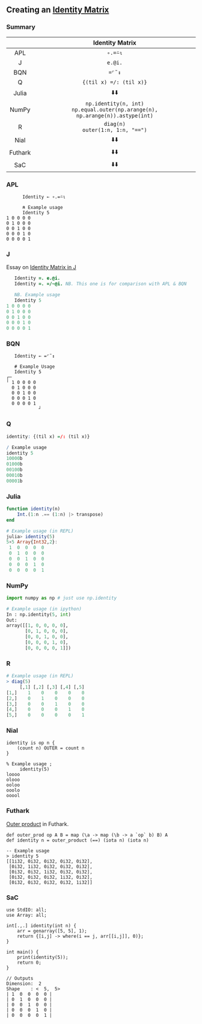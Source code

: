 ## Creating an [Identity Matrix](https://en.wikipedia.org/wiki/Identity_matrix)

### Summary

||Identity Matrix|
|:-:|:-:|
|APL|`∘.=⍨⍳`|
|J|`e.@i.`|
|BQN|`=⌜˜↕`|
|Q|`{(til x) =/: (til x)}`|
|Julia|:arrow_down::arrow_down:|
|NumPy|`np.identity(n, int)`<br> `np.equal.outer(np.arange(n), np.arange(n)).astype(int)`|
|R|`diag(n)` <br> `outer(1:n, 1:n, "==")`|
|Nial|:arrow_down::arrow_down:|
|Futhark|:arrow_down::arrow_down:|
|SaC|:arrow_down::arrow_down:|

### APL
```apl
      Identity ← ∘.=⍨⍳

      ⍝ Example usage
      Identity 5
1 0 0 0 0
0 1 0 0 0
0 0 1 0 0
0 0 0 1 0
0 0 0 0 1
```

### J
Essay on [Identity Matrix in J](https://code.jsoftware.com/wiki/Essays/Identity_Matrix)
```j
   Identity =. e.@i. 
   Identity =. =/~@i. NB. This one is for comparison with APL & BQN

   NB. Example usage
   Identity 5
1 0 0 0 0
0 1 0 0 0
0 0 1 0 0
0 0 0 1 0
0 0 0 0 1
```

### BQN
```bqn
   Identity ← =⌜˜↕

   # Example Usage
   Identity 5
┌─           
╵ 1 0 0 0 0  
  0 1 0 0 0  
  0 0 1 0 0  
  0 0 0 1 0  
  0 0 0 0 1  
            ┘
```

### Q
```q
identity: {(til x) =/: (til x)}

/ Example usage
identity 5
10000b
01000b
00100b
00010b
00001b
```

### Julia
```julia
function identity(n)
    Int.(1:n .== (1:n) |> transpose)
end

# Example usage (in REPL)
julia> identity(5)
5×5 Array{Int32,2}:
 1  0  0  0  0
 0  1  0  0  0
 0  0  1  0  0
 0  0  0  1  0
 0  0  0  0  1
```

### NumPy
```py
import numpy as np # just use np.identity

# Example usage (in ipython)
In : np.identity(5, int)
Out: 
array([[1, 0, 0, 0, 0],
       [0, 1, 0, 0, 0],
       [0, 0, 1, 0, 0],
       [0, 0, 0, 1, 0],
       [0, 0, 0, 0, 1]])
```

### R
```r
# Example usage (in REPL)
> diag(5)
     [,1] [,2] [,3] [,4] [,5]
[1,]    1    0    0    0    0
[2,]    0    1    0    0    0
[3,]    0    0    1    0    0
[4,]    0    0    0    1    0
[5,]    0    0    0    0    1
```

### Nial
```
identity is op n {
    (count n) OUTER = count n
}

% Example usage ;
     identity(5)
loooo
olooo
ooloo
ooolo
ooool
```

### Futhark
[Outer product](https://futhark-lang.org/examples/outer-product.html) in Futhark.
```fut
def outer_prod op A B = map (\a -> map (\b -> a `op` b) B) A
def identity n = outer_product (==) (iota n) (iota n)

-- Example usage
> identity 5
[[1i32, 0i32, 0i32, 0i32, 0i32],
 [0i32, 1i32, 0i32, 0i32, 0i32],
 [0i32, 0i32, 1i32, 0i32, 0i32],
 [0i32, 0i32, 0i32, 1i32, 0i32],
 [0i32, 0i32, 0i32, 0i32, 1i32]]

```

### SaC
```
use StdIO: all;
use Array: all;

int[.,.] identity(int n) {
    arr = genarray([5, 5], 1);
    return {[i,j] -> where(i == j, arr[[i,j]], 0)};
}

int main() {
    print(identity(5));
    return 0;
}

// Outputs
Dimension:  2
Shape    : <  5,  5>
| 1  0  0  0  0 | 
| 0  1  0  0  0 | 
| 0  0  1  0  0 | 
| 0  0  0  1  0 | 
| 0  0  0  0  1 | 
```
